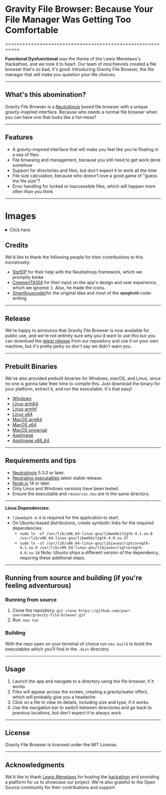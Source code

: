 # Gravity File Browser: Because Your File Manager Was Getting Too Comfortable

===========================================================

**Functional Dysfunctional** was the theme of the Lewis Menelaws's Hackathon, and we took it to heart. Our team of mischievists created a file browser that's so bad, it's good. Introducing Gravity File Browser, the file manager that will make you question your life choices.

------------

## What's this abomination?

Gravity File Browser is a [Neutralinojs](https://neutralino.js.org/) based file browser with a unique gravity-inspired interface. Because who needs a normal file browser when you can have one that looks like a hot mess?

------------

## Features

* A gravity-inspired interface that will make you feel like you're floating in a sea of files
* File browsing and management, because you still need to get work done somehow
* Support for directories and files, but don't expect it to work all the time
* File size calculation, because who doesn't love a good game of "guess the file size"?
* Error handling for locked or inaccessible files, which will happen more often than you think

--------

# Images

<details>
	<summary>Click here</summary>

![image](https://github.com/user-attachments/assets/51aee534-3305-4922-99b5-364a3ac3edda)
![image](https://github.com/user-attachments/assets/b3994ff4-a6e4-41c2-878c-695594fc6092)
![image](https://github.com/user-attachments/assets/d586e2b2-2f92-476b-b91c-8ddac34dfcee)
<video src="https://stefdp.pics/u/W23FHdXixq2q.mp4">
</details>

## Credits

We'd like to thank the following people for their contributions to this monstrosity:

* [StefDP](https://github.com/stef-00012/) for their help with the Neutralinojs framework, which we promptly broke
* [CreeperITA104](https://github.com/creeperita09/) for their input on the app's design and user experience, which we ignored :). Also, he made the icons.
* [Smartlinuxcoder](https://github.com/smartlinuxcoder/)for the original idea and most of the ~~spaghetti~~ code-writing
--------

## Release

We're happy to announce that Gravity File Browser is now available for public use, and we're not entirely sure why you'd want to use this but you can download the [latest release](https://github.com/Hackathonification-enforcement-unit/ClearFile-file-explorer/releases) from our repository and use it on your own machine, but it's pretty janky so don't say we didn't warn you.

-------------------

## Prebuilt Binaries

We've also provided prebuilt binaries for Windows, macOS, and Linux, since no one is gonna take their time to compile this. Just download the binary for your platform, extract it, and run the executable. It's that easy!

* [Windows](https://github.com/Hackathonification-enforcement-unit/ClearFile-file-explorer/releases/latest/download/ClearFile.file.explorer-win_x64.zip)
* [Linux arm64](https://github.com/Hackathonification-enforcement-unit/ClearFile-file-explorer/releases/latest/download/ClearFile.file.explorer-linux_arm64.zip)
* [Linux armhf](https://github.com/Hackathonification-enforcement-unit/ClearFile-file-explorer/releases/latest/download/ClearFile.file.explorer-linux_armhf.zip)
* [Linux x64](https://github.com/Hackathonification-enforcement-unit/ClearFile-file-explorer/releases/latest/download/ClearFile.file.explorer-linux_x64.zip)
* [MacOS arm64](https://github.com/Hackathonification-enforcement-unit/ClearFile-file-explorer/releases/latest/download/ClearFile.file.explorer-mac_arm64.zip)
* [MacOS x64](https://github.com/Hackathonification-enforcement-unit/ClearFile-file-explorer/releases/latest/download/ClearFile.file.explorer-mac_x64.zip)
* [MacOS universal](https://github.com/Hackathonification-enforcement-unit/ClearFile-file-explorer/releases/latest/download/ClearFile.file.explorer-mac_universal.zip)
* [AppImage](https://github.com/Hackathonification-enforcement-unit/ClearFile-file-explorer/releases/latest/download/ClearFileExplorer.AppImage)
* [AppImage x86_64](https://github.com/Hackathonification-enforcement-unit/ClearFile-file-explorer/releases/latest/download/ClearFile_file_explorer-x86_64.AppImage)

---------------

## Requirements and tips

* [Neutralinojs](https://neutralino.js.org/) 5.3.0 or later.
* [Neutralino executables](https://github.com/neutralinojs/neutralinojs/releases) latest stable release.
* [Node.js](https://nodejs.org) 14 or later.
* Only Linux and Windows versions have been tested.
* Ensure the executable and `resources.neu` are in the same directory.

---------------

**Linux Dependencies:**

* `libwebgtk-4.0` is required for the application to start.
* On Ubuntu-based distributions, create symbolic links for the required dependencies:
 	* `sudo ln -sf /usr/lib/x86_64-linux-gnu/libwebkit2gtk-4.1.so.0 /usr/lib/x86_64-linux-gnu/libwebkit2gtk-4.0.so.37`
 	* `sudo ln -sf /usr/lib/x86_64-linux-gnu/libjavascriptcoregtk-4.1.so.0 /usr/lib/x86_64-linux-gnu/libjavascriptcoregtk-4.0.so.18`
 Note: Ubuntu ships a different version of the dependency, requiring these additional steps.

---------------

## Running from source and building (if you're feeling adventurous)

### Running from source
1. Clone the repository: `git clone https://github.com/your-username/gravity-file-browser.git`
2. Run: `neu run`
      
### Building
With the repo open on your terminal of choice run `neu build` to build the executables which you'll find in the `.dist` direcotry

---------------

## Usage

1. Launch the app and navigate to a directory using the file browser, if it works
2. Files will appear across the screen, creating a gravity/water effect, which will probably give you a headache
3. Click on a file to view its details, including size and type, if it works
4. Use the navigation bar to switch between directories and go back to previous locations, but don't expect it to always work

---------------

## License

Gravity File Browser is licensed under the MIT License.

---------------

## Acknowledgments

We'd like to thank [Lewis Menelaws](https://www.youtube.com/@CodingwithLewis) for hosting the [hackathon](https://hackathon.lewismenelaws.com/) and providing a platform for us to showcase our project. We're also grateful to the Open Source community for their contributions and support.
